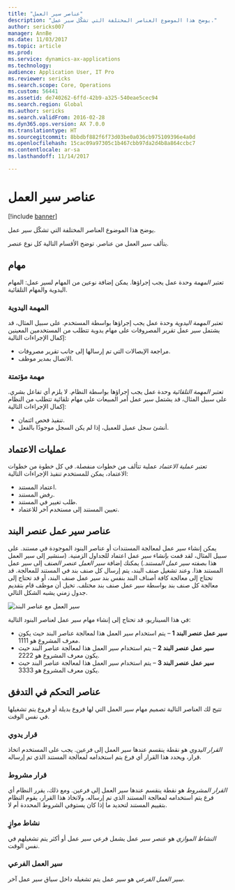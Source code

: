 ```yaml
---
title: "عناصر سير العمل"
description: "يوضح هذا الموضوع العناصر المختلفة التي تشكّل سير عمل."
author: sericks007
manager: AnnBe
ms.date: 11/03/2017
ms.topic: article
ms.prod: 
ms.service: dynamics-ax-applications
ms.technology: 
audience: Application User, IT Pro
ms.reviewer: sericks
ms.search.scope: Core, Operations
ms.custom: 56441
ms.assetid: de740262-6ffd-42b9-a325-540eae5cec94
ms.search.region: Global
ms.author: sericks
ms.search.validFrom: 2016-02-28
ms.dyn365.ops.version: AX 7.0.0
ms.translationtype: HT
ms.sourcegitcommit: 8bbdbf882f6f73d03be0a036cb975109396e4a0d
ms.openlocfilehash: 15cac09a97305c1b467cbb97da2d4b8a864ccbc7
ms.contentlocale: ar-sa
ms.lasthandoff: 11/14/2017

---
```


# <a name="workflow-elements"></a>عناصر سير العمل

[!include [banner](../includes/banner.md)]

يوضح هذا الموضوع العناصر المختلفة التي تشكّل سير عمل.

يتألف سير العمل من عناصر. توضح الأقسام التالية كل نوع عنصر.

## <a name="tasks"></a>مهام
تعتبر *المهمة* وحدة عمل يجب إجراؤها. يمكن إضافة نوعين من المهام لسير عمل: المهام اليدوية والمهام التلقائية.

### <a name="manual-task"></a>المهمة اليدوية

تعتبر *المهمة اليدوية* وحدة عمل يجب إجراؤها بواسطة المستخدم. على سبيل المثال، قد يشتمل سير عمل تقرير المصروفات على مهام يدوية تتطلب من المستخدمين المعينين إكمال الإجراءات التالية:

-   مراجعة الإيصالات التي تم إرسالها إلى جانب تقرير مصروفات.
-   الاتصال بمدير موظف.

### <a name="automated-task"></a>مهمة مؤتمتة

تعتبر *المهمة التلقائية* وحدة عمل يجب إجراؤها بواسطة النظام. لا يلزم أي تفاعل بشري. على سبيل المثال، قد يشتمل سير عمل أمر المبيعات على مهام تلقائية تتطلب من النظام إكمال الإجراءات التالية:

-   تنفيذ فحص ائتمان.
-   أنشئ سجل عميل للعميل، إذا لم يكن السجل موجودًا بالفعل.

## <a name="approval-processes"></a>عمليات الاعتماد
تعتبر *عملية الاعتماد* عملية تتألف من خطوات منفصلة. في كل خطوة من خطوات الاعتماد، يمكن للمستخدم تنفيذ الإجراءات التالية:

-   اعتماد المستند.
-   رفض المستند.
-   طلب تغيير في المستند.
-   تعيين المستند إلى مستخدم آخر للاعتماد.

## <a name="line-item-workflow-elements"></a>عناصر سير عمل عنصر البند
يمكن إنشاء سير عمل لمعالجة المستندات أو عناصر البنود الموجودة في مستند. على سبيل المثال، لقد قمت بإنشاء سير عمل اعتماد للجداول الزمنية. ‏‫(سنشير إلى سير العمل هذا بصفته *سير عمل المستند*.) يمكنك إضافة *‬‏‫سير العمل عنصر الصنف* إلى سير عمل المستند هذا.‬ وعند تشغيل صنف البند، يتم إرسال كل صنف بند في المستند للمعالجة. قد تحتاج إلى معالجة كافة أصناف البند بنفس بند سير عمل صنف البند، أو قد تحتاج إلى معالجة كل صنف بند بواسطة سير عمل صنف بند مختلف. تخيل أن موظف قام بتقديم جدول زمني يشبه الشكل التالي.

![سير العمل مع عناصر البند](./media/workflow_lineitemworkflow.gif) 

في هذا السيناريو، قد تحتاج إلى إنشاء مهام سير عمل لعناصر البنود التالية:

-   **سير عمل عنصر البند 1** – يتم استخدام سير العمل هذا لمعالجة عناصر البند حيث يكون معرف المشروع هو 1111.
-   **سير عمل عنصر البند 2** – يتم استخدام سير العمل هذا لمعالجة عناصر البند حيث يكون معرف المشروع هو 2222.
-   **سير عمل عنصر البند 3** – يتم استخدام سير العمل هذا لمعالجة عناصر البند حيث يكون معرف المشروع هو 3333.

## <a name="flow-control-elements"></a>عناصر التحكم في التدفق
تتيح لك العناصر التالية تصميم مهام سير العمل التي لها فروع بديلة أو فروع يتم تشغيلها في نفس الوقت.

### <a name="manual-decision"></a>قرار يدوي

*القرار اليدوي* هو نقطة ينقسم عندها سير العمل إلى فرعين. يجب على المستخدم اتخاذ قرار، ويحدد هذا القرار أي فرع يتم استخدامه لمعالجة المستند الذي تم إرساله.

### <a name="conditional-decision"></a>قرار مشروط

*القرار المشروط* هو نقطة ينقسم عندها سير العمل إلى فرعين. ومع ذلك، يقرر النظام أي فرع يتم استخدامه لمعالجة المستند الذي تم إرساله. ولاتخاذ هذا القرار، يقوم النظام بتقييم المستند لتحديد ما إذا كان يستوفي الشروط المحددة أم لا.

### <a name="parallel-activity"></a>نشاط موازٍ

*النشاط الموازي* هو عنصر سير عمل يشمل فرعي سير عمل أو أكثر يتم تشغيلهم في نفس الوقت.

### <a name="subworkflow"></a>سير العمل الفرعي

*سير العمل الفرعي* هو سير عمل يتم تشغيله داخل سياق سير عمل آخر.




